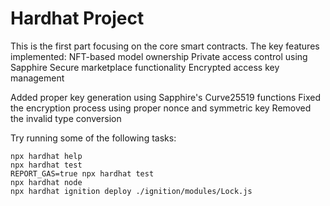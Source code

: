 # Hardhat Project

This is the first part focusing on the core smart contracts. The key features implemented:
NFT-based model ownership
Private access control using Sapphire
Secure marketplace functionality
Encrypted access key management


Added proper key generation using Sapphire's Curve25519 functions
Fixed the encryption process using proper nonce and symmetric key
Removed the invalid type conversion

Try running some of the following tasks:

```shell
npx hardhat help
npx hardhat test
REPORT_GAS=true npx hardhat test
npx hardhat node
npx hardhat ignition deploy ./ignition/modules/Lock.js
```
